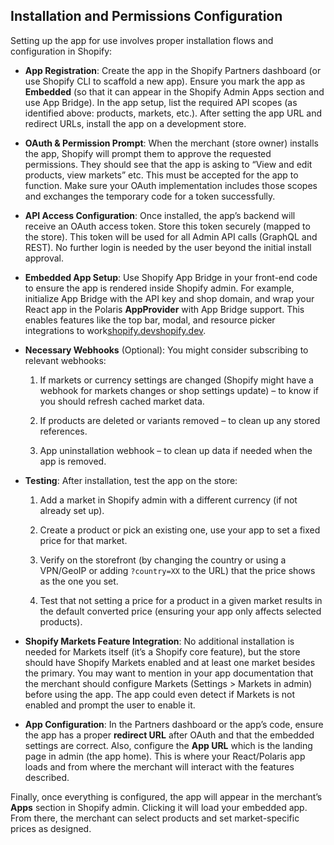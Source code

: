 ## **Installation and Permissions Configuration**

Setting up the app for use involves proper installation flows and configuration in Shopify:

* **App Registration**: Create the app in the Shopify Partners dashboard (or use Shopify CLI to scaffold a new app). Ensure you mark the app as **Embedded** (so that it can appear in the Shopify Admin Apps section and use App Bridge). In the app setup, list the required API scopes (as identified above: products, markets, etc.). After setting the app URL and redirect URLs, install the app on a development store.

* **OAuth & Permission Prompt**: When the merchant (store owner) installs the app, Shopify will prompt them to approve the requested permissions. They should see that the app is asking to “View and edit products, view markets” etc. This must be accepted for the app to function. Make sure your OAuth implementation includes those scopes and exchanges the temporary code for a token successfully.

* **API Access Configuration**: Once installed, the app’s backend will receive an OAuth access token. Store this token securely (mapped to the store). This token will be used for all Admin API calls (GraphQL and REST). No further login is needed by the user beyond the initial install approval.

* **Embedded App Setup**: Use Shopify App Bridge in your front-end code to ensure the app is rendered inside Shopify admin. For example, initialize App Bridge with the API key and shop domain, and wrap your React app in the Polaris **AppProvider** with App Bridge support. This enables features like the top bar, modal, and resource picker integrations to work[shopify.dev](https://shopify.dev/docs/api/app-bridge#:~:text=URL%3A%20https%3A%2F%2Fshopify.dev%2Fdocs%2Fapi%2Fapp,Shopify%20mobile)[shopify.dev](https://shopify.dev/docs/apps/build/admin#:~:text=The%20screenshot%20highlights%20an%20app,menus%2C%20modals%20that%20cover%20the).

* **Necessary Webhooks** (Optional): You might consider subscribing to relevant webhooks:

  1. If markets or currency settings are changed (Shopify might have a webhook for markets changes or shop settings update) – to know if you should refresh cached market data.

  2. If products are deleted or variants removed – to clean up any stored references.

  3. App uninstallation webhook – to clean up data if needed when the app is removed.

* **Testing**: After installation, test the app on the store:

  1. Add a market in Shopify admin with a different currency (if not already set up).

  2. Create a product or pick an existing one, use your app to set a fixed price for that market.

  3. Verify on the storefront (by changing the country or using a VPN/GeoIP or adding `?country=XX` to the URL) that the price shows as the one you set.

  4. Test that not setting a price for a product in a given market results in the default converted price (ensuring your app only affects selected products).

* **Shopify Markets Feature Integration**: No additional installation is needed for Markets itself (it’s a Shopify core feature), but the store should have Shopify Markets enabled and at least one market besides the primary. You may want to mention in your app documentation that the merchant should configure Markets (Settings \> Markets in admin) before using the app. The app could even detect if Markets is not enabled and prompt the user to enable it.

* **App Configuration**: In the Partners dashboard or the app’s code, ensure the app has a proper **redirect URL** after OAuth and that the embedded settings are correct. Also, configure the **App URL** which is the landing page in admin (the app home). This is where your React/Polaris app loads and from where the merchant will interact with the features described.

Finally, once everything is configured, the app will appear in the merchant’s **Apps** section in Shopify admin. Clicking it will load your embedded app. From there, the merchant can select products and set market-specific prices as designed.

